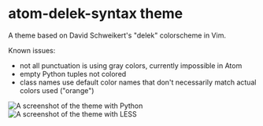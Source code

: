 # atom-delek-syntax theme

A theme based on David Schweikert's "delek" colorscheme in Vim.

Known issues:
* not all punctuation is using gray colors, currently impossible in Atom
* empty Python tuples not colored
* class names use default color names that don't necessarily match actual colors used ("orange")

![A screenshot of the theme with Python](https://dl.dropboxusercontent.com/u/4830253/atom-delex-syntax-1.png)
![A screenshot of the theme with LESS](https://dl.dropboxusercontent.com/u/4830253/atom-delex-syntax-2.png)

